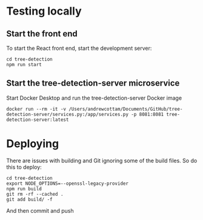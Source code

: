 # Testing locally

## Start the front end
To start the React front end, start the development server:
```
cd tree-detection
npm run start
```

## Start the tree-detection-server microservice
Start Docker Desktop and run the tree-detection-server Docker image
```
docker run --rm -it -v /Users/andrewcottam/Documents/GitHub/tree-detection-server/services.py:/app/services.py -p 8081:8081 tree-detection-server:latest
```

# Deploying
There are issues with building and Git ignoring some of the build files. So do this to deploy:

```
cd tree-detection
export NODE_OPTIONS=--openssl-legacy-provider
npm run build
git rm -rf --cached .
git add build/ -f   
```
And then commit and push